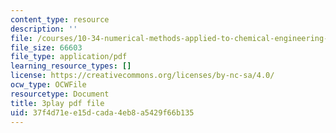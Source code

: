 ```yaml
---
content_type: resource
description: ''
file: /courses/10-34-numerical-methods-applied-to-chemical-engineering-fall-2015/37f4d71ee15dcada4eb8a5429f66b135_PKbah48l3AU.pdf
file_size: 66603
file_type: application/pdf
learning_resource_types: []
license: https://creativecommons.org/licenses/by-nc-sa/4.0/
ocw_type: OCWFile
resourcetype: Document
title: 3play pdf file
uid: 37f4d71e-e15d-cada-4eb8-a5429f66b135
---
```

